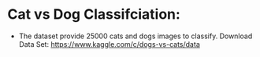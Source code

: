 
# Cat vs Dog Classifciation:
- The dataset provide 25000 cats and dogs images to classify. Download Data Set: https://www.kaggle.com/c/dogs-vs-cats/data
   
